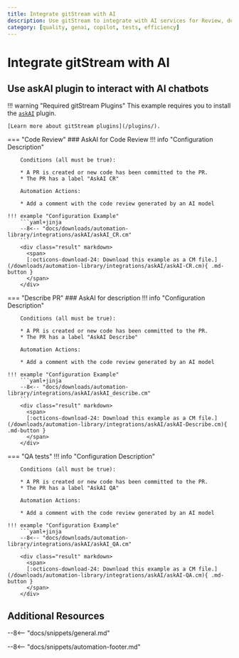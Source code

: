 ```yaml
---
title: Integrate gitStream with AI
description: Use gitStream to integrate with AI services for Review, describe and add tests.
category: [quality, genai, copilot, tests, efficiency]
---
```

# Integrate gitStream with AI

<!-- --8<-- [start:examples]-->
## Use askAI plugin to interact with AI chatbots

!!! warning "Required gitStream Plugins"
    This example requires you to install the [`askAI`](/filter-function-plugins/#askai) plugin.

    [Learn more about gitStream plugins](/plugins/).


=== "Code Review"
    ### AskAI for Code Review
    !!! info "Configuration Description"

        Conditions (all must be true):

        * A PR is created or new code has been committed to the PR.
        * The PR has a label "AskAI CR"

        Automation Actions:

        * Add a comment with the code review generated by an AI model

    !!! example "Configuration Example"
        ```yaml+jinja
        --8<-- "docs/downloads/automation-library/integrations/askAI/askAI_CR.cm"
        ```
        <div class="result" markdown>
          <span>
          [:octicons-download-24: Download this example as a CM file.](/downloads/automation-library/integrations/askAI/askAI-CR.cm){ .md-button }
          </span>
        </div>
=== "Describe PR"
    ### AskAI for description
    !!! info "Configuration Description"

        Conditions (all must be true):

        * A PR is created or new code has been committed to the PR.
        * The PR has a label "AskAI Describe"

        Automation Actions:

        * Add a comment with the code review generated by an AI model

    !!! example "Configuration Example"
        ```yaml+jinja
        --8<-- "docs/downloads/automation-library/integrations/askAI/askAI_describe.cm"
        ```
        <div class="result" markdown>
          <span>
          [:octicons-download-24: Download this example as a CM file.](/downloads/automation-library/integrations/askAI/askAI-Describe.cm){ .md-button }
          </span>
        </div>
=== "QA tests"
    !!! info "Configuration Description"

        Conditions (all must be true):

        * A PR is created or new code has been committed to the PR.
        * The PR has a label "AskAI QA"

        Automation Actions:

        * Add a comment with the code review generated by an AI model

    !!! example "Configuration Example"
        ```yaml+jinja
        --8<-- "docs/downloads/automation-library/integrations/askAI/askAI_QA.cm"
        ```
        <div class="result" markdown>
          <span>
          [:octicons-download-24: Download this example as a CM file.](/downloads/automation-library/integrations/askAI/askAI-QA.cm){ .md-button }
          </span>
        </div>



<!-- --8<-- [end:examples]-->
## Additional Resources

--8<-- "docs/snippets/general.md"

--8<-- "docs/snippets/automation-footer.md"